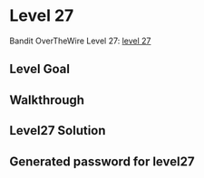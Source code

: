 # Level 27

Bandit OverTheWire Level 27: [level 27](https://overthewire.org/wargames/bandit/bandit27.html)

## **Level Goal**


## **Walkthrough**


## **Level27 Solution**


## **Generated password for level27**


